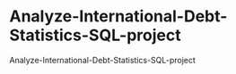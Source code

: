# Analyze-International-Debt-Statistics-SQL-project
Analyze-International-Debt-Statistics-SQL-project
